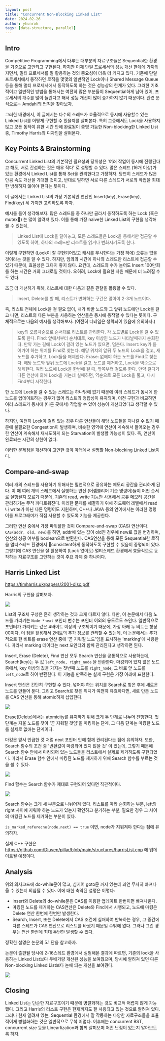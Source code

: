 ```yaml
---
layout: post
title: "Concurrent Non-Blocking Linked List"
date: 2024-02-26
author: yhunroh
tags: [data-structure, parallel]
---
```


## Intro

Competitive Programming에서 다루는 대부분의 자료구조들은 Sequential한 환경을 기준으로 고안되고 구현된다. 하지만 이제 단일 프로세서의 성능 개선 한계에 가까워지면서, 멀티 프로세서를 잘 활용하는 것의 중요성이 더욱 더 커지고 있다.
기존에 단일 프로세서에서 동작하던 로직을 몇몇의 일반적인 Lock이나 Shared Message Queue등을 통해 멀티 프로세서에서 동작하도록 하는 것은 성능상의 한계가 있다. 그러한 기초적이고 일반적인 방법을 통해서는 여전히 많은 부분들이 Sequential하게 남아 있어, 프로세서의 개수를 많이 늘린다고 해서 성능 개선이 많이 증가하지 않기 때문이다. 관련 분석으로는 Amdahl의 법칙을 찾아보자.

그러한 배경에서, 이 글에서는 다수의 스레드가 효율적으로 동시에 사용할수 있는 Linked List를 어떻게 구현할 수 있을지를 살펴본다. 특히 그중에서도 Lock을 사용하지 않고 모든 동작이 유한 시간 안에 완료됨이 증명 가능한 Non-blocking한 Linked List 중, Timothy Harris의 디자인을 살펴본다.

## Key Points & Brainstorming

Concurrent Linked List의 기본적인 필요성과 당위성은 '여러 작업이 동시에 진행된다고 해도, 서로 간섭하는 것은 매우 적다' 로 설명할 수 있다.
많은 스레드 (16개 이상)가 있는 환경에서 Linked List를 통해 Set을 관리한다고 가정하자. 당연히 스레드가 많은 만큼 속도 개선을 기대할 것이고, 반대로 말하면 서로 다른 스레드가 서로의 작업을 최대한 방해하지 않아야 한다는 뜻이다.

이 글에서는 Linked List의 가장 기본적인 연산인 Insert(key), Erase(key), Find(key) 세 가지만 고려하도록 하자.

예시를 들어 생각해보자. 많은 스레드들 중 하나만 골라서 동작하도록 하는 Lock (혹은 mutex) 는 많이 알려져 있다. 이를 통해 가장 naive한 Linked List의 구현을 생각해볼 수 있는데,

> Linked List에 Lock을 달아놓고, 모든 스레드들은 Lock을 통해서만 접근할 수 있도록 하여, 하나의 스레드만 리스트를 읽거나 변화시키도록 한다.

이렇게 구현하면 (Lock이 잘 구현되어있고 캐시를 무시한다는 가정 하에) 오류는 없을 것이라는 것을 알 수 있다.
하지만, 임의의 시간에 하나의 스레드만 리스트에 접근할 수 있기 때문에, 효율성은 그다지 좋지 않다. 요컨대, 스레드의 수가 늘어도 Insert 100만회를 하는 시간은 거의 그대로일 것이다. 오히려, Lock에 필요한 자원 때문에 더 느려질 수도 있다.

조금 더 개선하기 위해, 리스트에 대한 다음과 같은 관찰을 활용할 수 있다.

> Insert, Delete를 할 때, 리스트가 변화하는 구간은 많아야 2-3개 노드이다.

즉, 리스트 전체에 Lock을 걸 필요 없이, 내가 바꿀 노드와 그 앞뒤 노드에만 Lock을 걸고 나면, 리스트의 다른 부분을 사용하는 연산들은 동시에 동작할 수 있다는 뜻이다. 구체적으로는 다음의 예시를 생각해보자. (여전히 디테일은 생략되어 있음에 유의하자.)

> key의 오름차순으로 순서대로 리스트를 관리한다. 각 노드별로 Lock을 걸 수 있도록 한다.
> Find: 앞에서부터 순서대로, key 이상인 노드가 나타날때까지 순회한다. 만약 가는 길에 Lock이 걸려 있는 노드가 있으면, 멈춘다.
> Insert: key가 들어가야 하는 위치를 Find로 찾는다. 해당 위치의 앞뒤 두 노드의 Lock을 걸고, 새 노드를 추가하고, Lock들을 해제한다.
> Erase: 없애야 하는 노드를 Find로 찾는다. 해당 노드와 앞뒤 노드에 Lock을 걸고, 노드를 제거하고, Lock을 역순으로 해제한다.
> 여러 노드에 Lock을 한번에 걸 때, 앞쪽부터 걸도록 한다. 만약 걸다가 다른 연산에 의해 Lock을 거는데 실패하면, 역순으로 모든 Lock을 풀고, 다시 Find부터 시작한다.

한 노드에 Lock을 걸 수 있는 스레드는 하나밖에 없기 때문에 여러 스레드가 동시에 한 노드를 업데이트하는 경우가 없어 리스트의 정합성이 유지되며, 이전 구현과 비교하면 여러 스레드가 동시에 (다른 곳에서) 작업할 수 있어 성능이 개선되었다고 생각할 수 있다.

하지만, 여전히 Lock이 걸려 있는 경우 다른 연산들이 해당 노드들을 지나갈 수 없기 때문에 불필요한 Congestion이 발생하며, 비슷한 영역에 연산이 계속해서 들어오는 경우 한 연산이 계속해서 재시도하게 되는 Starvation이 발생할 가능성이 있다. 즉, 연산이 완료되는 시간의 상한이 없다.

이러한 문제점을 개선하여 고안한 것이 아래에서 설명할 Non-blocking Linked List이다.

## Compare-and-swap

여러 개의 스레드를 사용하기 위해서는 필연적으로 공유하는 메모리 공간을 관리하게 된다.
이 때 여러 개의 스레드에서 실행하는 연산 (어셈블리어 기준 명령어)들이 어떤 순서로 실행될지 모르기 때문에, 기존의 read, write 기능만 사용해서 공유 메모리 공간을 관리하기는 무척 까다로워진다.
이러한 문제를 해결하기 위해 하드웨어 레벨에서 read나 write가 아닌 다른 명령어도 지원하며, C++나 JAVA 등의 언어에서는 이러한 명령어를 프로그래머가 직접 사용할 수 있도록 기능을 제공한다.

그러한 연산 중에서 가장 파워풀한 것이 Compare-and-swap (CAS) 연산이다. `CAS(addr, old, new)`를 하면, addr에 있는 값이 old인 경우에 new로 값을 변경하며, 연산의 성공 여부를 boolean으로 반환한다. CAS연산을 통해 모든 Sequential한 로직을 멀티스레드 환경에서 consistent하게 동작하도록 구현할 수 있음이 증명되어 있다. 그렇기에 CAS 연산을 잘 활용하여 (Lock 없이도) 멀티스레드 환경에서 효율적으로 동작하는 자료구조를 고안하는 것이 주요 과제 중 하나이다.

## Harris Linked List

https://timharris.uk/papers/2001-disc.pdf

Harris의 구현을 살펴보자.

![](/assets/images/yhunroh/linked-list/2024-0226-01.png)

List의 구조체 구성은 흔히 생각하는 것과 크게 다르지 않다.
다만, 이 논문에서 다음 노드를 가리키는 `Node *next` 포인터 변수는 포인터 이외의 용도로도 쓰인다.
일반적으로 포인터가 가리키는 값은 4바이트 이상의 구조체이기 때문에, 가장 아래 두 비트는 항상 00이다. 이 점을 활용해서 2비트의 추가 정보를 관리할 수 있는데, 이 논문에서는 추가적으로 한 비트를 erase 연산 중에 '곧 지워질 노드'임을 표시하는 'marking'에 사용한다. 따라서 marking 데이터는 next 포인터와 함께 관리된다고 생각하면 된다.

Insert, Erase (Delete), Find 연산 모두 Search 연산을 공통적으로 사용하는데, Search(key)는 두 값 `left_node, right_node` 을 반환한다. 마킹되어 있지 않은 노드 중에서, key 이상의 값을 가지는 첫번째 노드를 `right_node`, 그 바로 앞 노드를 `left_node`로 하여 반환한다. 이 기능을 만족하는 실제 구현은 가장 아래에 표현한다.

Insert 연산은 간단히 구현할 수 있다. 넣어야 하는 위치를 Search로 찾은 후에 새로운 노드를 만들어 둔다. 그리고 Search로 찾은 위치가 여전히 유효하다면, 새로 만든 노드를 CAS 연산을 통해 atomic하게 삽입한다.

![](/assets/images/yhunroh/linked-list/2024-0226-02.png)

Erase(Delete)에서는 atomicity를 유지하기 위해 크게 두 단계로 나누어 진행한다.
첫 단계는 지울 노드를 찾아 '곧 지워질 것임'을 마킹하는 단계, 그 다음 단계는 마킹한 노드를 실제로 없애는 단계이다.

마킹은 앞서 언급한 것 처럼 next 포인터 안에 함께 관리된다는 점에 유의하자.
또한, Search 함수의 조건 중 '반환값이 마킹되어 있지 않을 것' 이 있는데, 그렇기 때문에 Search 함수 안에서 마킹되어 있는 노드들을 리스트에서 실제로 제거하도록 구현되었다. 따라서 Erase 함수 안에서 마킹된 노드를 제거하기 위해 Search 함수를 부르는 것을 볼 수 있다.

![](/assets/images/yhunroh/linked-list/2024-0226-03.png)

Find 함수는 Search 함수가 제대로 구현되어 있다면 직관적이다.

![](/assets/images/yhunroh/linked-list/2024-0226-04.png)

Search 함수는 크게 세 부분으로 나뉘어져 있다. 리스트를 따라 순회하는 부분, left와 right 사이에 지워야 하는 노드가 있는지 확인하고 분기하는 부분, 필요한 경우 그 사이의 마킹된 노드를 제거하는 부분이 있다.

`is_marked_referecne(node.next) == true` 이면, node가 지워져야 한다는 점에 유의하자.

실제 C++ 구현은 https://github.com/Diuven/pillar/blob/main/structures/harrisList.cpp 에 업데이트될 예정이다.

## Analysis

위의 의사코드에 do-while문이 많고, 심지어 goto문 까지 있는데 과연 무사히 빠져나올 수 있는지 의심될 수 있다. 이에 대한 축약된 설명은 이렇다:

- Insert와 Delete의 do-while문은 CAS를 이용한 업데이트 한번이면 빠져나온다.
- 마킹된 노드를 제거하는 CAS연산은 Delete와 Find에서 시행되고, 노드에 마킹은 Delete 연산 한번에 한번만 발생한다.
- Search, Insert, 또는 Delete에서 CAS 조건에 실패하여 반복하는 경우, 그 중간에 다른 스레드가 CAS 연산으로 리스트를 바꿨기 때문일 수밖에 없다. 그러나 그런 경우는 연산 한번에 최대 두번만 발생할 수 있다.

정확한 설명은 논문의 5.1 단을 참고하자.

논문이 출판될 당시에 2-16스레드 환경에서 실험해본 결과에 따르면, 기존의 lock을 사용하는 Linked List보다 두배가량 개선된 성능을 보여줬으며, 당시에 알려져 있던 다른 Non-blocking Linked List보다 눈에 띄는 개선을 보여줬다.

![](/assets/images/yhunroh/linked-list/2024-0226-05.png)

## Closing

Linked List는 단순한 자료구조이기 때문에 병렬화하는 것도 비교적 어렵지 않게 가능했다. 그리고 Harris의 리스트 구현은 현재까지도 잘 사용되고 있는 것으로 알려져 있다.
그러나 현재 알려져 있는, Sequential 환경에서 잘 작동하는 다양한 자료구조들을 효율적이게 병렬화하는 것은 일반적으로 무척 어렵다. 이후에는 concurrent BST, concurrent size 등을 Linearlization과 함께 살펴보며 어떤 난점이 있는지 알아보도록 하자.
